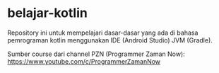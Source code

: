 # belajar-kotlin

Repository ini untuk mempelajari dasar-dasar yang ada di bahasa pemrograman kotlin menggunakan IDE (Android Studio) JVM (Gradle). 

Sumber course dari channel PZN (Programmer Zaman Now): https://www.youtube.com/c/ProgrammerZamanNow 
